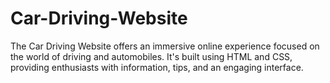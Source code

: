 # Car-Driving-Website
The Car Driving Website offers an immersive online experience focused on the world of driving and automobiles. It's built using HTML and CSS, providing enthusiasts with information, tips, and an engaging interface.
